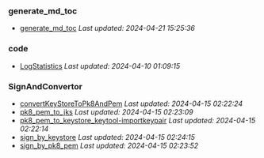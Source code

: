 ### generate_md_toc
  - [generate_md_toc](./generate_md_toc/generate_md_toc.py) _Last updated: 2024-04-21 15:25:36_
### code
  - [LogStatistics](./LogStatistics/code/LogStatistics.py) _Last updated: 2024-04-10 01:09:15_
### SignAndConvertor
  - [convertKeyStoreToPk8AndPem](./SignAndConvertor/convertKeyStoreToPk8AndPem.sh) _Last updated: 2024-04-15 02:22:24_
  - [pk8_pem_to_jks](./SignAndConvertor/pk8_pem_to_jks.sh) _Last updated: 2024-04-15 02:23:09_
  - [pk8_pem_to_keystore_keytool-importkeypair](./SignAndConvertor/pk8_pem_to_keystore_keytool-importkeypair.sh) _Last updated: 2024-04-15 02:22:14_
  - [sign_by_keystore](./SignAndConvertor/sign_by_keystore.sh) _Last updated: 2024-04-15 02:24:15_
  - [sign_by_pk8_pem](./SignAndConvertor/sign_by_pk8_pem.sh) _Last updated: 2024-04-15 02:23:52_
